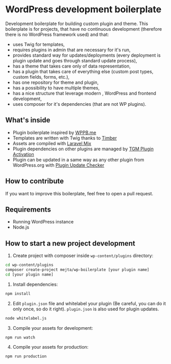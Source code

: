 # WordPress development boilerplate

Development boilerplate for building custom plugin and theme. This boilerplate is for projects, that have no continuous development (therefore there is no WordPress framework used) and that:

* uses Twig for templates, 
* requires plugins in admin that are necessary for it's run,
* provides standard way for updates/deployments (every deployment is plugin update and goes through standard update process),
* has a theme that takes care only of data representation,
* has a plugin that takes care of everything else (custom post types, custom fields, forms, etc.),
* has one repository for theme and plugin,
* has a possibility to have multiple themes,
* has a nice structure that leverage modern , WordPress and frontend development,
* uses composer for it's dependencies (that are not WP plugins).

## What's inside

* Plugin boilerplate inspired by [WPPB.me](https://wppb.me/)
* Templates are written with Twig thanks to [Timber](https://www.upstatement.com/timber/)
* Assets are compiled with [Laravel Mix](https://github.com/JeffreyWay/laravel-mix/tree/master/docs#readme)
* Plugin dependencies on other plugins are managed by [TGM Plugin Activation](http://tgmpluginactivation.com/)
* Plugin can be updated in a same way as any other plugin from WordPress.org with [Plugin Update Checker](https://github.com/YahnisElsts/plugin-update-checker)

## How to contribute

If you want to improve this boilerplate, feel free to open a pull request.

## Requirements

* Running WordPress instance
* Node.js

## How to start a new project development

1. Create project with composer inside `wp-content/plugins` directory:

```bash
cd wp-content/plugins
composer create-project mejta/wp-boilerplate [your plugin name]
cd [your plugin name]
```

1. Install dependencies:

```bash
npm install
```

2. Edit `plugin.json` file and whitelabel your plugin (Be careful, you can do it only once, so do it right). `plugin.json` is also used for plugin updates.

```bash
node whitelabel.js
```

3. Compile your assets for development:

```bash
npm run watch
```

4. Compile your assets for production:

```bash
npm run production
```
